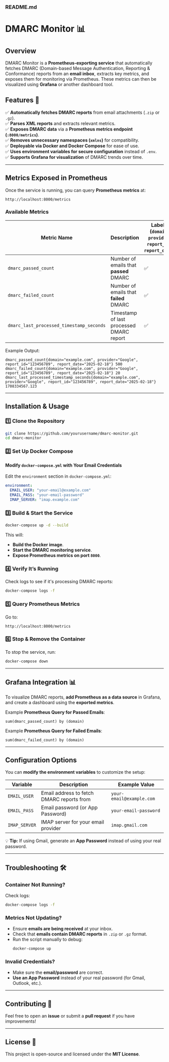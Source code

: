 
### **README.md**

# DMARC Monitor 📊

## Overview

DMARC Monitor is a **Prometheus-exporting service** that automatically fetches DMARC (Domain-based Message Authentication, Reporting & Conformance) reports from an **email inbox**, extracts key metrics, and exposes them for monitoring via Prometheus. These metrics can then be visualized using **Grafana** or another dashboard tool.

## Features 🚀

✅ **Automatically fetches DMARC reports** from email attachments (`.zip` or `.gz`).  
✅ **Parses XML reports** and extracts relevant metrics.  
✅ **Exposes DMARC data** via a **Prometheus metrics endpoint (`:8000/metrics`)**.  
✅ **Removes unnecessary namespaces (`xmlns`)** for compatibility.  
✅ **Deployable via Docker and Docker Compose** for ease of use.  
✅ **Uses environment variables for secure configuration** instead of `.env`.  
✅ **Supports Grafana for visualization** of DMARC trends over time.  

---

## **Metrics Exposed in Prometheus**

Once the service is running, you can query **Prometheus metrics** at:
```
http://localhost:8000/metrics
```

### **Available Metrics**
| Metric Name                              | Description                              | Labels (`domain`, `provider`, `report_id`, `report_date`) |
|------------------------------------------|------------------------------------------|-----------------------------------------------------------|
| `dmarc_passed_count`                     | Number of emails that **passed** DMARC   | ✅                                                        |
| `dmarc_failed_count`                     | Number of emails that **failed** DMARC   | ✅                                                        |
| `dmarc_last_processed_timestamp_seconds` | Timestamp of last processed DMARC report | ✅                                                        |

Example Output:
```
dmarc_passed_count{domain="example.com", provider="Google", report_id="123456789", report_date="2025-02-18"} 500
dmarc_failed_count{domain="example.com", provider="Google", report_id="123456789", report_date="2025-02-18"} 20
dmarc_last_processed_timestamp_seconds{domain="example.com", provider="Google", report_id="123456789", report_date="2025-02-18"} 1708334567.123
```

---

## **Installation & Usage**

### **1️⃣ Clone the Repository**
```sh
git clone https://github.com/yourusername/dmarc-monitor.git
cd dmarc-monitor
```

### **2️⃣ Set Up Docker Compose**
#### **Modify `docker-compose.yml` with Your Email Credentials**
Edit the `environment` section in `docker-compose.yml`:
```yaml
environment:
  EMAIL_USER: "your-email@example.com"
  EMAIL_PASS: "your-email-password"
  IMAP_SERVER: "imap.example.com"
```

### **3️⃣ Build & Start the Service**
```sh
docker-compose up -d --build
```
This will:
- **Build the Docker image**.
- **Start the DMARC monitoring service**.
- **Expose Prometheus metrics on port `8000`**.

### **4️⃣ Verify It’s Running**
Check logs to see if it's processing DMARC reports:
```sh
docker-compose logs -f
```

### **5️⃣ Query Prometheus Metrics**
Go to:
```
http://localhost:8000/metrics
```

### **6️⃣ Stop & Remove the Container**
To stop the service, run:
```sh
docker-compose down
```

---

## **Grafana Integration 📊**

To visualize DMARC reports, **add Prometheus as a data source** in Grafana, and create a dashboard using the **exported metrics**.

Example **Prometheus Query for Passed Emails**:
```promql
sum(dmarc_passed_count) by (domain)
```

Example **Prometheus Query for Failed Emails**:
```promql
sum(dmarc_failed_count) by (domain)
```

---

## **Configuration Options**

You can **modify the environment variables** to customize the setup:

| Variable     | Description                                  | Example Value              |
|-------------|----------------------------------------------|----------------------------|
| `EMAIL_USER` | Email address to fetch DMARC reports from | `your-email@example.com`   |
| `EMAIL_PASS` | Email password (or App Password)          | `your-email-password`      |
| `IMAP_SERVER` | IMAP server for your email provider       | `imap.gmail.com`           |

💡 **Tip:** If using Gmail, generate an **App Password** instead of using your real password.

---

## **Troubleshooting 🛠️**

### **Container Not Running?**
Check logs:
```sh
docker-compose logs -f
```

### **Metrics Not Updating?**
- Ensure **emails are being received** at your inbox.
- Check that **emails contain DMARC reports** in `.zip` or `.gz` format.
- Run the script manually to debug:
  ```sh
  docker-compose up
  ```

### **Invalid Credentials?**
- Make sure the **email/password** are correct.
- **Use an App Password** instead of your real password (for Gmail, Outlook, etc.).

---

## **Contributing 🤝**

Feel free to open an **issue** or submit a **pull request** if you have improvements!

---

## **License 📜**

This project is open-source and licensed under the **MIT License**.
